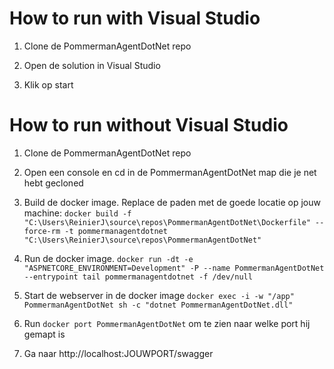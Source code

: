 # How to run with Visual Studio

1. Clone de PommermanAgentDotNet repo

2. Open de solution in Visual Studio

3. Klik op start

# How to run without Visual Studio

1. Clone de PommermanAgentDotNet repo

2. Open een console en cd in de PommermanAgentDotNet map die je net hebt gecloned

3. Build de docker image. Replace de paden met de goede locatie op jouw machine:
`docker build -f "C:\Users\ReinierJ\source\repos\PommermanAgentDotNet\Dockerfile" --force-rm -t pommermanagentdotnet "C:\Users\ReinierJ\source\repos\PommermanAgentDotNet"`

4. Run de docker image.
`docker run -dt -e "ASPNETCORE_ENVIRONMENT=Development" -P --name PommermanAgentDotNet --entrypoint tail pommermanagentdotnet -f /dev/null`

5. Start de webserver in de docker image
`docker exec -i -w "/app" PommermanAgentDotNet sh -c "dotnet PommermanAgentDotNet.dll"`

6. Run `docker port PommermanAgentDotNet` om te zien naar welke port hij gemapt is

7. Ga naar http://localhost:JOUWPORT/swagger
